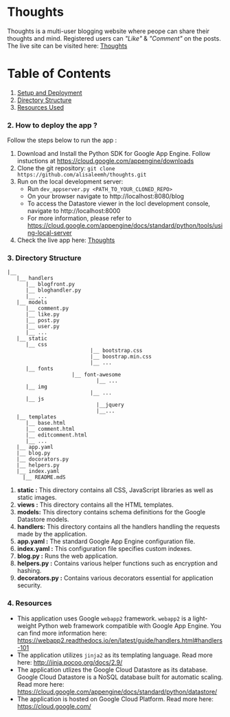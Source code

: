 # Thoughts
Thoughts is a multi-user blogging website where peope can share their thoughts and mind. Registered users can _"Like"_ & _"Comment"_ on the posts. The live site can be visited here: [Thoughts](https://thoughts-blog.appspot.com)


# Table of Contents
1. [Setup and Deployment](#setup)
2. [Directory Structure](#directory-structure)
3. [Resources Used](#resources)

### <a name="setup"></a>2. How to deploy the app ?
Follow the steps below to run the app :

1. Download and Install the Python SDK for Google App Engine. Follow instuctions at https://cloud.google.com/appengine/downloads
2. Clone the git repository: `git clone https://github.com/alisaleemh/thoughts.git`
3. Run on the local development server:
	* Run `dev_appserver.py <PATH_TO_YOUR_CLONED_REPO>`
	* On your browser navigate to http://localhost:8080/blog
	* To access the Datastore viewer in the locl development console, navigate to http://localhost:8000
	* For more information, please refer to https://cloud.google.com/appengine/docs/standard/python/tools/using-local-server
4. Check the live app here: [Thoughts](https://thoughts-blog.appspot.com)

### <a name="directory-structure"></a>3. Directory Structure

```
|__
   |__ handlers
      |__ blogfront.py
      |__ bloghandler.py
      |__ ...
   |__ models
      |__ comment.py
      |__ like.py
      |__ post.py
      |__ user.py
      |__ ...
   |__ static
      |__ css  
						   |__ bootstrap.css
						   |__ boostrap.min.css
						   |__ ...
      |__ fonts
			         |__ font-awesome
							 |__ ...
      |__ img
						   |__ ...
      |__ js
							 |__jquery
							 |__...
   |__ templates
      |__ base.html
      |__ comment.html
      |__ editcomment.html
      |__ ...
   |__ app.yaml
   |__ blog.py
   |__ docorators.py
   |__ helpers.py
   |__ index.yaml
	 |__ README.mdS
```

1. **static :** This directory contains all CSS, JavaScript libraries as well as static images.
2. **views :** This directory contains all the HTML templates.
3. **models:** This directory contains schema definitions for the Google Datastore models.
4. **handlers:** This directory contains all the handlers handling the requests made by the application.
5. **app.yaml :** The standard Google App Engine configuration file.
6. **index.yaml :** This configuration file specifies custom indexes.
7. **blog.py :** Runs the web application.
8. **helpers.py :** Contains various helper functions such as encryption and hashing.
9. **decorators.py :** Contains various decorators essential for application security.

### <a name="resources"></a> 4. Resources

* This application uses Google `webapp2` framework. `webapp2` is a light-weight Python web framework compatible with Google App Engine. You can find more information here: https://webapp2.readthedocs.io/en/latest/guide/handlers.html#handlers-101
* The application utilizes `jinja2` as its templating language. Read more here: http://jinja.pocoo.org/docs/2.9/
* The application utlizes the Google Cloud Datastore as its database. Google Cloud Datastore is a NoSQL database built for automatic scaling. Read more here: https://cloud.google.com/appengine/docs/standard/python/datastore/
* The application is hosted on Google Cloud Platform. Read more here: https://cloud.google.com/
